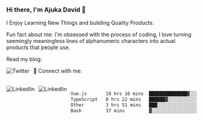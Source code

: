 ### Hi there, I'm Ajuka David 🥷

I Enjoy Learning New Things and building Quality Products.

Fun fact about me: I'm obsessed with the process of coding, I love turning seemingly meaningless lines of alphanumeric characters into actual products that people use.

Read my blog:

<a href="https://tobit.hashnode.dev/"> <img src="https://img.shields.io/badge/Hashnode-2962FF?style=for-the-badge&logo=hashnode&logoColor=white"
     alt="Twitter"
     style="float: left; margin-right: 10px;" /> </a>


📱 Connect with me: 

<br />
<a href="https://www.linkedin.com/in/david-ajuka-630660144/"> <img src="https://img.shields.io/badge/LinkedIn-0077B5?style=for-the-badge&logo=linkedin&logoColor=white"
     alt="LinkedIin"
     style="float: left; margin-right: 10px;" /> </a> <a href="mailto:ajuka.zephiniah@gmail.com"> <img src="https://img.shields.io/badge/Gmail-D14836?style=for-the-badge&logo=gmail&logoColor=white"
     alt="LinkedIin"
     style="float: left; margin-right: 10px;" /> </a>
     

<!--START_SECTION:waka-->

```txt
Vue.js       18 hrs 16 mins  ██████████████▓░░░░░░░░░░   58.68 %
TypeScript   8 hrs 22 mins   ██████▓░░░░░░░░░░░░░░░░░░   26.89 %
Other        3 hrs 51 mins   ███░░░░░░░░░░░░░░░░░░░░░░   12.42 %
Bash         37 mins         ▓░░░░░░░░░░░░░░░░░░░░░░░░   02.02 %
```

<!--END_SECTION:waka-->
